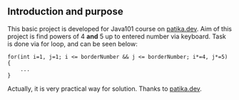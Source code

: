 ## Introduction and purpose
This basic project is developed for Java101 course on <a href="https://patika.dev">patika.dev</a>. Aim of this project is find powers of 4 <b>and</b> 5 up to entered number via keyboard. Task is done via for loop, and can be seen below:

    for(int i=1, j=1; i <= borderNumber && j <= borderNumber; i*=4, j*=5)
    {
        ...
    }

Actually, it is very practical way for solution. Thanks to <a href="https://patika.dev">patika.dev</a>.